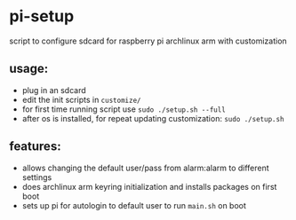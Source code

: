 # pi-setup
script to configure sdcard for raspberry pi archlinux arm with customization

## usage:
* plug in an sdcard
* edit the init scripts in `customize/`
* for first time running script use `sudo ./setup.sh --full`
* after os is installed, for repeat updating customization: `sudo ./setup.sh`

## features:
* allows changing the default user/pass from alarm:alarm to different settings
* does archlinux arm keyring initialization and installs packages on first boot
* sets up pi for autologin to default user to run `main.sh` on boot
